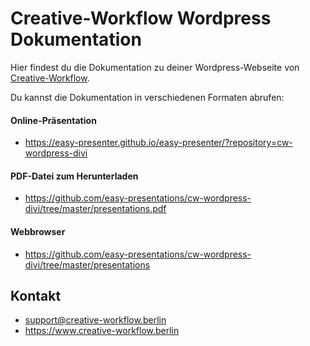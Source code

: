 # Creative-Workflow Wordpress Dokumentation

Hier findest du die Dokumentation zu deiner Wordpress-Webseite von [Creative-Workflow](https://www.creative-workflow.berlin).

Du kannst die Dokumentation in verschiedenen Formaten abrufen:

#### Online-Präsentation

  * https://easy-presenter.github.io/easy-presenter/?repository=cw-wordpress-divi


#### PDF-Datei zum Herunterladen

  * https://github.com/easy-presentations/cw-wordpress-divi/tree/master/presentations.pdf


#### Webbrowser

  * https://github.com/easy-presentations/cw-wordpress-divi/tree/master/presentations


## Kontakt
  * [support@creative-workflow.berlin](mailto:support@creative-workflow.berlin)
  * https://www.creative-workflow.berlin
  
